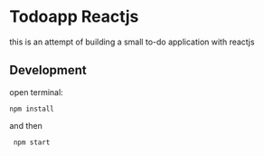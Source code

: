 # Todoapp Reactjs

this is an attempt of building a small to-do application with reactjs 

## Development
open terminal:
```
npm install
```
and then

```
 npm start
```



